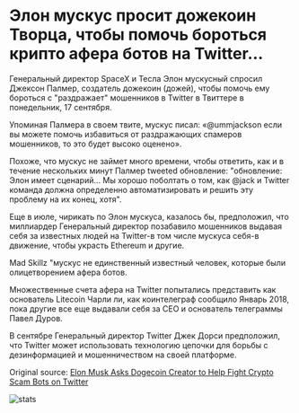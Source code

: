 # Элон мускус просит дожекоин Творца, чтобы помочь бороться крипто афера ботов на Twitter...

Генеральный директор SpaceX и Тесла Элон мускусный спросил Джексон Палмер, создатель дожекоин (дожей), чтобы помочь ему бороться с "раздражает" мошенников в Twitter в Твиттере в понедельник, 17 сентября.

Упоминая Палмера в своем твите, мускус писал: «@ummjackson если вы можете помочь избавиться от раздражающих спамеров мошенников, то это будет высоко оценено».

Похоже, что мускус не займет много времени, чтобы ответить, как и в течение нескольких минут Палмер tweeted обновление: "обновление: Элон имеет сценарий... Мы хорошо поболтать о том, как @jack и Twitter команда должна определенно автоматизировать и решить эту проблему на их конец, хотя".

Еще в июле, чирикать по Элон мускуса, казалось бы, предположил, что миллиардер Генеральный директор позабавило мошенников выдавая себя за известных людей на Twitter-в том числе мускуса себя-в движение, чтобы украсть Ethereum и другие.

Mad Skillz "мускус не единственный известный человек, которые были олицетворением афера ботов.

Множественные счета афера на Twitter попытались представить как основатель Litecoin Чарли ли, как коинтелеграф сообщило Январь 2018, пока другие все еще выдавали себя за CEO и основатель телеграммы Павел Дуров.

В сентябре Генеральный директор Twitter Джек Дорси предположил, что Twitter может использовать технологию цепочки для борьбы с дезинформацией и мошенничеством на своей платформе.

Original source: [Elon Musk Asks Dogecoin Creator to Help Fight Crypto Scam Bots on Twitter](https://cointelegraph.com/news/elon-musk-asks-dogecoin-creator-to-help-fight-crypto-scam-bots-on-twitter)

![stats](https://c.statcounter.com/11760860/0/a89fa40b/1/ "stats")
